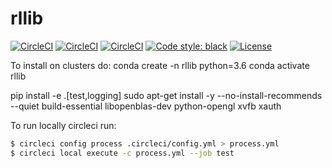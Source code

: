 # rllib

[![CircleCI](https://img.shields.io/circleci/build/github/sebascuri/rllib/master?label=master%20build%20and%20test&token=25c056fd6b7e322c55dd48fd0c6052b1f8800919)](https://app.circleci.com/pipelines/github/sebascuri/rllib)
[![CircleCI](https://img.shields.io/circleci/build/github/sebascuri/rllib/dev?label=dev%20build%20and%20test&token=25c056fd6b7e322c55dd48fd0c6052b1f8800919)](https://app.circleci.com/pipelines/github/sebascuri/rllib)
[![CircleCI](https://circleci.com/gh/sebascuri/rllib/tree/master.svg?style=shield&circle-token=25c056fd6b7e322c55dd48fd0c6052b1f8800919)](https://circleci.com/gh/circleci/circleci-docs/tree/teesloane-patch-5)
[![Code style: black](https://img.shields.io/badge/code%20style-black-000000.svg)](https://github.com/psf/black)
[![License](https://img.shields.io/github/license/mashape/apistatus.svg)](https://pypi.org/project/hug/)


To install on clusters do:
conda create -n rllib python=3.6
conda activate rllib

pip install -e .[test,logging]
sudo apt-get install -y --no-install-recommends --quiet build-essential libopenblas-dev python-opengl xvfb xauth



To run locally circleci run:
```bash
$ circleci config process .circleci/config.yml > process.yml
$ circleci local execute -c process.yml --job test
```
